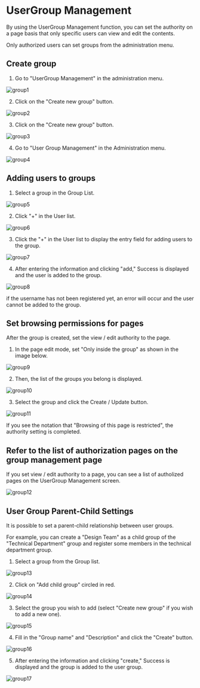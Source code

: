 # UserGroup Management

By using the UserGroup Management function, you can set the authority on a page basis that only specific users can view and edit the contents.

Only authorized users can set groups from the administration menu.

## Create group

1. Go to "UserGroup Management" in the administration menu.

![group1](/assets/images/group1.png)

2. Click on the "Create new group" button.

![group2](/assets/images/group2.png)

3. Click on the "Create new group" button.

![group3](/assets/images/group3.png)

4. Go to "User Group Management" in the Administration menu.

![group4](/assets/images/group4.png)

## Adding users to groups

1. Select a group in the Group List.

![group5](/assets/images/group5.png)

2. Click "+" in the User list.

![group6](/assets/images/group6.png)

3. Click the "+" in the User list to display the entry field for adding users to the group.

![group7](/assets/images/group7.png)

4. After entering the information and clicking "add," Success is displayed and the user is added to the group.

![group8](/assets/images/group8.png)

if the username has not been registered yet, an error will occur and the user cannot be added to the group.

## Set browsing permissions for pages

After the group is created, set the view / edit authority to the page.

1. In the page edit mode, set "Only inside the group" as shown in the image below.

![group9](/assets/images/group9.png)

2. Then, the list of the groups you belong is displayed.

![group10](/assets/images/group10.png)

3. Select the group and click the Create / Update button.

![group11](/assets/images/group11.png)

If you see the notation that "Browsing of this page is restricted", the authority setting is completed.

## Refer to the list of authorization pages on the group management page

If you set view / edit authority to a page, you can see a list of autholized pages on the UserGroup Management screen.

![group12](/assets/images/group12.png)

## User Group Parent-Child Settings

It is possible to set a parent-child relationship between user groups.

For example, you can create a "Design Team" as a child group of the "Technical Department" group and register some members in the technical department group.

1. Select a group from the Group list.

![group13](/assets/images/group13.png)

2. Click on "Add child group" circled in red.

![group14](/assets/images/group14.png)

3. Select the group you wish to add (select "Create new group" if you wish to add a new one).

![group15](/assets/images/group15.png)

4. Fill in the "Group name" and "Description" and click the "Create" button.

![group16](/assets/images/group16.png)

5. After entering the information and clicking "create," Success is displayed and the group is added to the user group.

![group17](/assets/images/group17.png)
